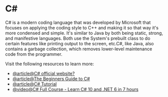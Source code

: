 # C#

C# is a modern coding language that was developed by Microsoft that focuses on applying the coding style to C++ and making it so that way it's more condensed and simple. It's similar to Java by both being static, strong, and manifestive languages. Both use the System's prebuilt class to do certain features like printing output to the screen, etc.C#, like Java, also contains a garbage collection, which removes lower-level maintenance code from the programmer.

Visit the following resources to learn more:

- [@article@C# official website?](https://learn.microsoft.com/en-us/dotnet/csharp//)
- [@article@The Beginners Guide to C#](https://www.w3schools.com/CS/index.php)
- [@article@C# Tutorial](https://www.w3schools.com/cs/index.php)
- [@video@C# Full Course - Learn C# 10 and .NET 6 in 7 hours](https://www.youtube.com/watch?v=q_F4PyW8GTg)
